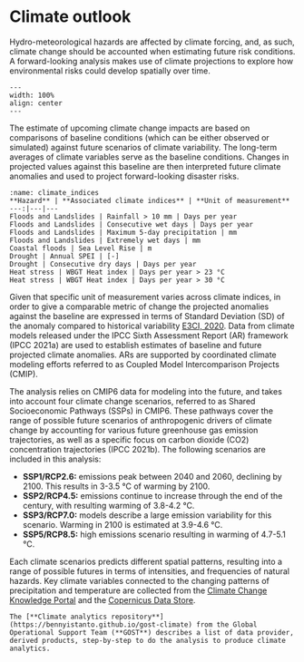 # Climate outlook

Hydro-meteorological hazards are affected by climate forcing, and, as such, climate change should be accounted when estimating future risk conditions. A forward-looking analysis makes use of climate projections to explore how environmental risks could develop spatially over time.

```{figure} images/hzd_spectrum.png
---
width: 100%
align: center
---
```

The estimate of upcoming climate change impacts are based on comparisons of baseline conditions (which can be either observed or simulated) against future scenarios of climate variability. The long-term averages of climate variables serve as the baseline conditions. Changes in projected values against this baseline are then interpreted future climate anomalies and used to project forward-looking disaster risks.

```{table} Climate variables underlying hazard projections
:name: climate_indices
**Hazard** | **Associated climate indices** | **Unit of measurement**
---:|---|---
Floods and Landslides | Rainfall > 10 mm | Days per year
Floods and Landslides | Consecutive wet days | Days per year
Floods and Landslides | Maximum 5-day precipitation | mm
Floods and Landslides | Extremely wet days | mm
Coastal floods | Sea Level Rise	| m
Drought	| Annual SPEI | [-]
Drought	| Consecutive dry days | Days per year
Heat stress | WBGT Heat index | Days per year > 23 °C
Heat stress | WBGT Heat index | Days per year > 30 °C
```

Given that specific unit of measurement varies across climate indices, in order to give a comparable metric of change the projected anomalies against the baseline are expressed in terms of Standard Deviation (SD) of the anomaly compared to historical variability [E3CI, 2020](https://www.ifabfoundation.org/e3ci/).
Data from climate models released under the IPCC Sixth Assessment Report (AR) framework (IPCC 2021a) are used to establish estimates of baseline and future projected climate anomalies. ARs are supported by coordinated climate modeling efforts referred to as Coupled Model Intercomparison Projects (CMIP).

The analysis relies on CMIP6 data for modeling into the future, and takes into account four climate change scenarios, referred to as Shared Socioeconomic Pathways (SSPs) in CMIP6. These pathways cover the range of possible future scenarios of anthropogenic drivers of climate change by accounting for various future greenhouse gas emission trajectories, as well as a specific focus on carbon dioxide (CO2) concentration trajectories (IPCC 2021b). The following scenarios are included in this analysis:

- **SSP1/RCP2.6:** emissions peak between 2040 and 2060, declining by 2100. This results in 3-3.5 °C of warming by 2100.
- **SSP2/RCP4.5:** emissions continue to increase through the end of the century, with resulting warming of 3.8-4.2 °C.
- **SSP3/RCP7.0:** models describe a large emission variability for this scenario. Warming in 2100 is estimated at 3.9-4.6 °C.
- **SSP5/RCP8.5:** high emissions scenario resulting in warming of 4.7-5.1 °C.

Each climate scenarios predicts different spatial patterns, resulting into a range of possible futures in terms of intensities, and frequencies of natural hazards. Key climate variables connected to the changing patterns of precipitation and temperature are collected from the [Climate Change Knowledge Portal](https://climateknowledgeportal.worldbank.org/) and the [Copernicus Data Store](https://cds.climate.copernicus.eu/cdsapp#!/dataset/sis-extreme-indices-cmip6).

```{seealso}
The [**Climate analytics repository**](https://bennyistanto.github.io/gost-climate) from the Global Operational Support Team (**GOST**) describes a list of data provider, derived products, step-by-step to do the analysis to produce climate analytics.
```

